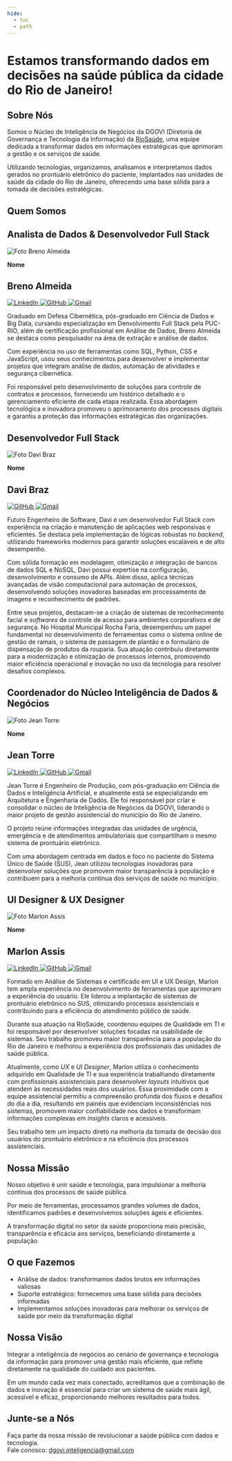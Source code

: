 ```yaml
---
hide:
  - toc
  - path
---
```


# Estamos transformando dados em decisões na saúde pública da cidade do Rio de Janeiro!

## **Sobre Nós**
Somos o Núcleo de Inteligência de Negócios da DGOVI (Diretoria de Governança e Tecnologia da Informação) da [RioSaúde](https://riosaude.prefeitura.rio/), uma equipe dedicada a transformar dados em informações estratégicas que aprimoram a gestão e os serviços de saúde.  

Utilizando tecnologias, organizamos, analisamos e interpretamos dados gerados no prontuário eletrônico do paciente, implantados nas unidades de saúde da cidade do Rio de Janeiro, oferecendo uma base sólida para a tomada de decisões estratégicas.

## **Quem Somos**

<section class="descricao_cargo" id="breno-profile">
  <h2><strong>Analista de Dados & Desenvolvedor Full Stack</strong></h2>
  <div class="profile-card">
    <div class="profile-image">
      <img src="../src/breno.png" alt="Foto Breno Almeida">
    </div>
    <div class="profile-info">
      <p><strong>Nome</strong></p>
      <h2><strong>Breno Almeida</strong></h2>
      <div class="social-links">
        <a href="https://www.linkedin.com/in/breno-ribeiro-almeida/" target="_blank">
          <img src="https://cdn.jsdelivr.net/gh/devicons/devicon@latest/icons/linkedin/linkedin-original.svg" alt="LinkedIn">
        </a>
        <a href="https://github.com/brenorial" target="_blank">
          <img src="https://cdn.jsdelivr.net/gh/devicons/devicon@latest/icons/github/github-original.svg" alt="GitHub">
        </a>
        <a href="mailto:brenoalmeida.riosaude@gmail.com" target="_blank">
          <img src="https://img.icons8.com/?size=100&id=P7UIlhbpWzZm&format=png&color=000000" alt="Gmail">
        </a>
      </div>
    </div>
  </div>
  <div class="cargo_info">
    <p>Graduado em Defesa Cibernética, pós-graduado em Ciência de Dados e Big Data, cursando especialização em Denvolvimento Full Stack pela PUC-RIO, além de certificação profissional em Análise de Dados, Breno Almeida se destaca como pesquisador na área de extração e análise de dados.</p>
    <p>Com experiência no uso de ferramentas como SQL, Python, CSS e JavaScript, usou seus conhecimentos para desenvolver e implementar projetos que integram análise de dados, automação de atividades e segurança cibernética.</p>
    <p>Foi responsável pelo desenvolvimento de soluções para controle de contratos e processos, fornecendo um histórico detalhado e o gerenciamento eficiente de cada etapa realizada. Essa abordagem tecnológica e inovadora promoveu o aprimoramento dos processos digitais e garantiu a proteção das informações estratégicas das organizações.</p>
  </div>
</section>

<section class="descricao_cargo" id="davi-profile">
  <h2><strong>Desenvolvedor Full Stack</strong></h2>
  <div class="profile-card">
    <div class="profile-image">
      <img src="../src/davi.jpeg" alt="Foto Davi Braz">
    </div>
    <div class="profile-info">
      <p><strong>Nome</strong></p>
      <h2><strong>Davi Braz</strong></h2>
      <div class="social-links">
        <a href="https://github.com/DaviBrazz" target="_blank">
          <img src="https://cdn.jsdelivr.net/gh/devicons/devicon@latest/icons/github/github-original.svg" alt="GitHub">
        </a>
        <a href="mailto:davibraz.riosaude@gmail.com" target="_blank">
          <img src="https://img.icons8.com/?size=100&id=P7UIlhbpWzZm&format=png&color=000000" alt="Gmail">
        </a>
      </div>
    </div>
  </div>
  <div class="cargo_info">
    <p>Futuro Engenheiro de Software, Davi é um desenvolvedor Full Stack com experiência na criação e manutenção de aplicações web responsivas e eficientes. Se destaca pela implementação de lógicas robustas no <em>backend</em>, utilizando frameworks modernos para garantir soluções escaláveis e de alto desempenho.</p>
    <p>Com sólida formação em modelagem, otimização e integração de bancos de dados SQL e NoSQL, Davi possui expertise na configuração, desenvolvimento e consumo de APIs. Além disso, aplica técnicas avançadas de visão computacional para automação de processos, desenvolvendo soluções inovadoras baseadas em processamento de imagens e reconhecimento de padrões.</p>
    <p>Entre seus projetos, destacam-se a criação de sistemas de reconhecimento facial e <em>softwares</em> de controle de acesso para ambientes corporativos e de segurança. No Hospital Municipal Rocha Faria, desempenhou um papel fundamental no desenvolvimento de ferramentas como o sistema online de gestão de ramais, o sistema de passagem de plantão e o formulário de dispensação de produtos da rouparia. Sua atuação contribuiu diretamente para a modernização e otimização de processos internos, promovendo maior eficiência operacional e inovação no uso da tecnologia para resolver desafios complexos.</p>
  </div>

</section>


<section class="descricao_cargo" id="jean-profile">
  <h2><strong>Coordenador do Núcleo Inteligência de Dados & Negócios</strong></h2>
  <div class="profile-card">
    <div class="profile-image">
      <img src="../src/jean.png" alt="Foto Jean Torre">
    </div>
    <div class="profile-info">
      <p><strong>Nome</strong></p>
      <h2><strong>Jean Torre</strong></h2>
      <div class="social-links">
        <a href="https://www.linkedin.com/in/jean-torre-44a27914b/" target="_blank">
          <img src="https://cdn.jsdelivr.net/gh/devicons/devicon@latest/icons/linkedin/linkedin-original.svg" alt="LinkedIn">
        </a>
        <a href="https://github.com/jeantorre" target="_blank">
          <img src="https://cdn.jsdelivr.net/gh/devicons/devicon@latest/icons/github/github-original.svg" alt="GitHub">
        </a>
        <a href="mailto:jean.riosaude@gmail.com" target="_blank">
          <img src="https://img.icons8.com/?size=100&id=P7UIlhbpWzZm&format=png&color=000000" alt="Gmail">
        </a>
      </div>
    </div>
  </div>
  <div class="cargo_info">
    <p>Jean Torre é Engenheiro de Produção, com pós-graduação em Ciência de Dados e Inteligência Artificial, e atualmente está se especializando em Arquitetura e Engenharia de Dados. Ele foi responsável por criar e consolidar o núcleo de Inteligência de Negócios da DGOVI, liderando o maior projeto de gestão assistencial do município do Rio de Janeiro.</p>
    <p>O projeto reúne informações integradas das unidades de urgência, emergência e de atendimentos ambulatoriais que compartilham o mesmo sistema de prontuário eletrônico.</p>
    <p>Com uma abordagem centrada em dados e foco no paciente do Sistema Único de Saúde (SUS), Jean utilizou tecnologias inovadoras para desenvolver soluções que promovem maior transparência à população e contribuem para a melhoria contínua dos serviços de saúde no município.</p>
  </div>
</section>

<section class="descricao_cargo" id="marlon-profile">
  <h2><strong>UI Designer & UX Designer</strong></h2>
  <div class="profile-card">
    <div class="profile-image">
      <img src="../src/marlon.png" alt="Foto Marlon Assis">
    </div>
    <div class="profile-info">
      <p><strong>Nome</strong></p>
      <h2><strong>Marlon Assis</strong></h2>
      <div class="social-links">
        <a href="https://www.linkedin.com/in/marlon-assis-910484192/" target="_blank">
          <img src="https://cdn.jsdelivr.net/gh/devicons/devicon@latest/icons/linkedin/linkedin-original.svg" alt="LinkedIn">
        </a>
        <a href="https://github.com/marlonassisdv" target="_blank">
          <img src="https://cdn.jsdelivr.net/gh/devicons/devicon@latest/icons/github/github-original.svg" alt="GitHub">
        </a>
        <a href="mailto:marlonassis.riosaude@gmail.com" target="_blank">
          <img src="https://img.icons8.com/?size=100&id=P7UIlhbpWzZm&format=png&color=000000" alt="Gmail">
        </a>
      </div>
    </div>
  </div>
  <div class="cargo_info">
    <p>Formado em Análise de Sistemas e certificado em UI e UX Design, Marlon tem ampla experiência no desenvolvimento de ferramentas que aprimoram a experiência do usuário. Ele liderou a implantação de sistemas de prontuário eletrônico no SUS, otimizando processos assistenciais e contribuindo para a eficiência do atendimento público de saúde.</p>
    <p>Durante sua atuação na RioSaúde, coordenou equipes de Qualidade em TI e foi responsável por desenvolver soluções focadas na usabilidade de sistemas. Seu trabalho promoveu maior transparência para a população do Rio de Janeiro e melhorou a experiência dos profissionais das unidades de saúde pública.</p>
    <p>Atualmente, como <em>UX</em> e <em>UI Designer</em>, Marlon utiliza o conhecimento adquirido em Qualidade de TI e sua experiência trabalhando diretamente com profissionais assistenciais para desenvolver <em>layouts</em> intuitivos que atendem às necessidades reais dos usuários. Essa proximidade com a equipe assistencial permitiu a compreensão profunda dos fluxos e desafios do dia a dia, resultando em painéis que evidenciam inconsistências nos sistemas, promovem maior confiabilidade nos dados e transformam informações complexas em <em>insights</em> claros e acessíveis.</p>
    <p>Seu trabalho tem um impacto direto na melhoria da tomada de decisão dos usuários do prontuário eletrônico e na eficiência dos processos assistenciais.</p>
  </div>
</section>


## **Nossa Missão**
Nosso objetivo é unir saúde e tecnologia, para impulsionar a melhoria contínua dos processos de saúde pública.  

Por meio de ferramentas, processamos grandes volumes de dados, identificamos padrões e desenvolvemos soluções ágeis e eficientes.  

A transformação digital no setor da saúde proporciona mais precisão, transparência e eficácia aos serviços, beneficiando diretamente a população.

## **O que Fazemos**
- Análise de dados: transformamos dados brutos em informações valiosas  
- Suporte estratégico: fornecemos uma base sólida para decisões informadas  
- Implementamos soluções inovadoras para melhorar os serviços de saúde por meio da transformação digital  

## **Nossa Visão**
Integrar a inteligência de negócios ao cenário de governança e tecnologia da informação para promover uma gestão mais eficiente, que reflete diretamente na qualidade do cuidado aos pacientes.  

Em um mundo cada vez mais conectado, acreditamos que a combinação de dados e inovação é essencial para criar um sistema de saúde mais ágil, acessível e eficaz, proporcionando melhores resultados para todos.

## **Junte-se a Nós**
Faça parte da nossa missão de revolucionar a saúde pública com dados e tecnologia.  
Fale conosco: [dgovi.inteligencia@gmail.com](mailto:dgovi.inteligencia@gmail.com)
